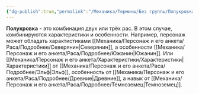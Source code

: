 ```yaml
---
{"dg-publish":true,"permalink":"/Механика/Термины/Без группы/Полукровка/","noteIcon":"","created":"2025-08-21T13:47:54.320+03:00","updated":"2025-09-04T08:32:39.266+03:00"}
---
```




**Полукровка** - это комбинация двух или трёх рас. В этом случае, комбинируются характеристики и особенности. Например, персонаж может обладать характистиками [[Механика/Персонаж и его анкета/Раса/Подробнее/Северянин\|Северянин]], а особенности [[Механика/Персонаж и его анкета/Раса/Подробнее/Южанин\|Южанин]]. Или [[Механика/Персонаж и его анкета/Характеристики/Характеристики\|Характеристики]] от [[Механика/Персонаж и его анкета/Раса/Подробнее/Эльф\|Эльф]], особенность от [[Механика/Персонаж и его анкета/Раса/Подробнее/Древние\|Древние]], а навык от [[Механика/Персонаж и его анкета/Раса/Подробнее/Темноземец\|Темноземец]]. 